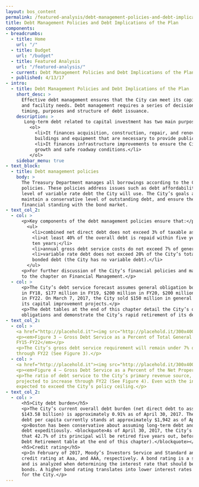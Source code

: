 ```yaml
---
layout: bos_content
permalink: /featured-analysis/debt-management-policies-and-debt-implications-of-plan/
title: Debt Management Policies and Debt Implications of the Plan
components:
- breadcrumbs:
  - title: Home
    url: "/"
  - title: Budget
    url: "/budget"
  - title: Featured Analysis
    url: "/featured-analysis/"
  - current: Debt Management Policies and Debt Implications of the Plan
  - published: 4/13/17
- intro:
  - title: Debt Management Policies and Debt Implications of the Plan
    short_desc: >
      Effective debt management ensures that the City can meet its capital infrastructure 
      and facility needs. Debt management requires a series of decisions about the amount, 
      timing, purposes and structure of debt issuance. 
    description: >
       Long-term debt related to capital investment has two main purposes:
         <ol>
           <li>It finances acquisition, construction, repair, and renovation of City-owned 
           buildings and equipment that are necessary to provide public services; and</li>
           <li>It finances infrastructure improvements to ensure the City’s continued 
           growth and safe roadway conditions.</li>
         </ol>
    sidebar_menu: true
- text_block:
  - title: Debt management policies
    body: >
      The Treasury Department manages all borrowings according to the City’s debt management 
      policies. These policies address issues such as debt affordability and limitations on the 
      level of variable rate debt the City will use. The City’s goals are to rapidly repay debt, 
      maintain a conservative level of outstanding debt, and ensure the City’s continued positive 
      financial standing with the bond market.
- text_col_2:
  - col: >
      <p>Key components of the debt management policies ensure that:</p>
        <ul>
          <li>combined net direct debt does not exceed 3% of taxable assessed value;</li>
          <li>at least 40% of the overall debt is repaid within five years and 70% within 
          ten years;</li>
          <li>annual gross debt service costs do not exceed 7% of general fund expenditures; and</li>
          <li>variable rate debt does not exceed 20% of the City’s total currently outstanding 
          bonded debt (the City has no variable debt).</li>
        </ul>
      <p>For further discussion of the City’s financial policies and management controls, refer 
      to the chapter on Financial Management.</p>
  - col: >
      <p>The City’s debt service forecast assumes general obligation borrowing of $173 million 
      in FY18, $177 million in FY19, $200 million in FY20, $200 million in FY21, and $200 million 
      in FY22. On March 7, 2017, the City sold $150 million in general obligation bonds to fund 
      its capital improvement projects.</p>
      <p>The debt tables at the end of this chapter detail the City’s outstanding debt service 
      obligations and demonstrate the City’s rapid retirement of its debt.</p>
- text_col_2:
  - col: >
    <a href="http://placehold.it"><img src="http://placehold.it/300x400"></a>
    <p><em>Figure 3 – Gross Debt Service as a Percent of Total General Fund Expenditures 
    FY15-FY22</em></p>
    <p>The City’s gross debt service requirement will remain under 7% of total General Fund expenditures 
    through FY22 (See Figure 3).</p>
  - col: >
    <a href="http://placehold.it"><img src="http://placehold.it/300x400"></a>
    <p><em>Figure 4 – Gross Debt Service as a Percent of the Net Property Tax Levy FY15-FY22</em></p>
    <p>The ratio of debt service to the City’s primary revenue source, the property tax levy, is 
    projected to increase through FY22 (See Figure 4). Even with the increase, the ratio is not 
    expected to exceed the City’s policy ceiling.</p>
- text_col_2:
  - col: >
      <h5>City debt burden</h5>
      <p>The City’s current overall debt burden (net direct debt to assessed property value of 
      $143.58 billion) is approximately 0.91% as of April 30, 2017. The City’s net direct 
      debt per capita currently stands at approximately $1,942 as of April 30, 2017.</p>
      <p>Boston has been conservative about assuming long-term debt and aggressive about retiring 
      debt expeditiously. <blockquote>As of April 30, 2017, the City’s debt retirement schedule shows 
      that 42.7% of its principal will be retired five years out, before the end of FY22 (See the 
      Debt Retirement table at the end of this chapter).</blockquote></p>
      <h5>Credit rating</h5>
      <p>In February of 2017, Moody’s Investors Service and Standard and Poor’s reaffirmed Boston’s 
      credit rating at Aaa, and AAA, respectively. A bond rating is a statement of credit quality 
      and is analyzed when determining the interest rate that should be paid for a municipality’s 
      bonds. A higher bond rating translates into lower interest rates and real dollar savings 
      for the City.</p>
---
```

